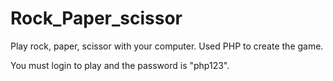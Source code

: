 # Rock_Paper_scissor
Play rock, paper, scissor with your computer.
Used PHP to create the game.

You must login to play and the password is "php123".

